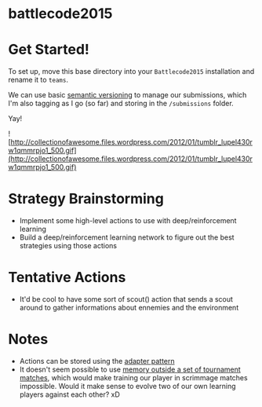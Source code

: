 # battlecode2015

Get Started!
============

To set up, move this base directory into your `Battlecode2015` installation and rename it to `teams`.

We can use basic [semantic versioning](http://semver.org/) to manage our submissions, which I'm also tagging as I go (so far) and storing in the `/submissions` folder.

Yay!

![http://collectionofawesome.files.wordpress.com/2012/01/tumblr_lupel430rw1qmmrpjo1_500.gif](http://collectionofawesome.files.wordpress.com/2012/01/tumblr_lupel430rw1qmmrpjo1_500.gif)


Strategy Brainstorming
======================

* Implement some high-level actions to use with deep/reinforcement learning
* Build a deep/reinforcement learning network to figure out the best strategies using those actions

Tentative Actions
=================

* It'd be cool to have some sort of scout() action that sends a scout around to gather informations about ennemies and the environment

Notes
==========

* Actions can be stored using the [adapter pattern](http://stackoverflow.com/questions/4280727/java-creating-an-array-of-methods)
* It doesn't seem possible to use [memory outside a set of tournament matches](https://www.dropbox.com/s/p705l3mvbr85j0w/Screenshot%202015-01-15%2012.53.26.png?dl=0), which would make training our player in scrimmage matches impossible. Would it make sense to evolve two of our own learning players against each other? xD


